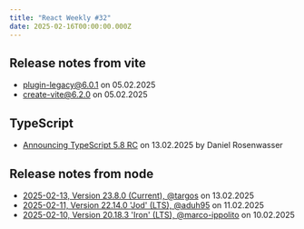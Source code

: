 ```yaml
---
title: "React Weekly #32"
date: 2025-02-16T00:00:00.000Z
---
```


## Release notes from vite

- [plugin-legacy@6.0.1](https://github.com/vitejs/vite/releases/tag/plugin-legacy%406.0.1) on 05.02.2025
- [create-vite@6.2.0](https://github.com/vitejs/vite/releases/tag/create-vite%406.2.0) on 05.02.2025

## TypeScript

- [Announcing TypeScript 5.8 RC](https://devblogs.microsoft.com/typescript/announcing-typescript-5-8-rc/) on 13.02.2025 by Daniel Rosenwasser

## Release notes from node

- [2025-02-13, Version 23.8.0 (Current), @targos](https://github.com/nodejs/node/releases/tag/v23.8.0) on 13.02.2025
- [2025-02-11, Version 22.14.0 'Jod' (LTS), @aduh95](https://github.com/nodejs/node/releases/tag/v22.14.0) on 11.02.2025
- [2025-02-10, Version 20.18.3 'Iron' (LTS), @marco-ippolito](https://github.com/nodejs/node/releases/tag/v20.18.3) on 10.02.2025
